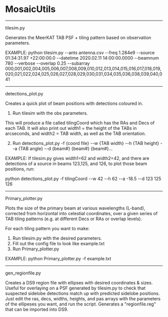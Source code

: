 # MosaicUtils

-----
tilesim.py

Generates the MeerKAT TAB PSF + tiling pattern based on observation parameters.

EXAMPLE: 
python tilesim.py --ants antenna.csv --freq 1.284e9 --source 01:34:31.97 +22:00:00.0 --datetime 2020.02.11 14:00:00.0000 --beamnum 780 --verbose --overlap 0.25 --subarray 000,001,002,004,005,006,007,008,009,010,012,013,014,015,016,017,018,019,020,021,022,024,025,026,027,028,029,030,031,034,035,036,038,039,040,041


-----
detections_plot.py

Creates a quick plot of beam positions with detections coloured in. 

1. Run tilesim with the obs parameters.

This will produce a file called tilingCoord which has the RAs and Decs of each TAB.
It will also print out width1 = the height of the TABs in arcseconds, and width2 = TAB width, as well as the TAB orientation.

2. Run detections_plot.py -f {coord file} --w {TAB width} --h {TAB height} --a {TAB angle} --d {beam#} {beam#} {beam#}...

EXAMPLE:
If tilesim.py gives width1=62 and width2=42, and there are detections of a source in beams 123,125, and 126, 
to plot those beam positions, run:

python detections_plot.py -f tilingCoord --w 42 --h 62 --a -18.5 --d 123 125 126


-----
Primary_plotter.py

Plots the size of the primary beam at various wavelengths (L-band), corrected from horizontal into celestial coordinates, 
over a given series of TAB tiling patterns (e.g. at different Decs or RAs or overlap levels).

For each tiling pattern you want to make:
1. Run tilesim.py with the desired parameters.
2. Fill out the config file to look like example.txt
3. Run Primary_plotter.py

EXAMPLE:
python Primary_plotter.py -f example.txt


---
gen_regionfile.py

Creates a DS9 region file with ellipses with desired coordinates & sizes. Useful for overlaying on a PSF generated by tilesim.py
to check that suspected sidelobe detections match up with predicted sidelobe positions.
Just edit the ras, decs, widths, heights, and pas arrays with the parameters of the ellipeses you want, and run the script. Generates
a "regionfile.reg" that can be imported into DS9.
